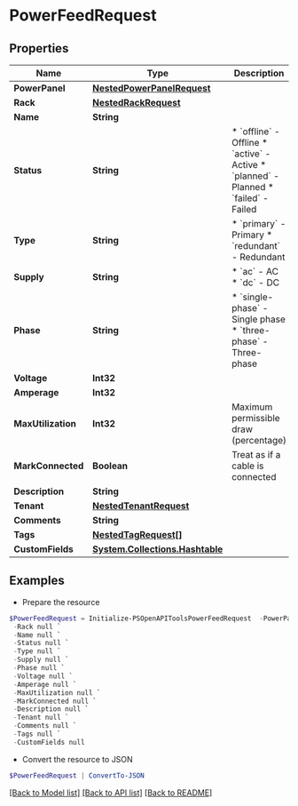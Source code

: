 # PowerFeedRequest
## Properties

Name | Type | Description | Notes
------------ | ------------- | ------------- | -------------
**PowerPanel** | [**NestedPowerPanelRequest**](NestedPowerPanelRequest.md) |  | 
**Rack** | [**NestedRackRequest**](NestedRackRequest.md) |  | [optional] 
**Name** | **String** |  | 
**Status** | **String** | * &#x60;offline&#x60; - Offline * &#x60;active&#x60; - Active * &#x60;planned&#x60; - Planned * &#x60;failed&#x60; - Failed | [optional] 
**Type** | **String** | * &#x60;primary&#x60; - Primary * &#x60;redundant&#x60; - Redundant | [optional] 
**Supply** | **String** | * &#x60;ac&#x60; - AC * &#x60;dc&#x60; - DC | [optional] 
**Phase** | **String** | * &#x60;single-phase&#x60; - Single phase * &#x60;three-phase&#x60; - Three-phase | [optional] 
**Voltage** | **Int32** |  | [optional] 
**Amperage** | **Int32** |  | [optional] 
**MaxUtilization** | **Int32** | Maximum permissible draw (percentage) | [optional] 
**MarkConnected** | **Boolean** | Treat as if a cable is connected | [optional] 
**Description** | **String** |  | [optional] 
**Tenant** | [**NestedTenantRequest**](NestedTenantRequest.md) |  | [optional] 
**Comments** | **String** |  | [optional] 
**Tags** | [**NestedTagRequest[]**](NestedTagRequest.md) |  | [optional] 
**CustomFields** | [**System.Collections.Hashtable**](AnyType.md) |  | [optional] 

## Examples

- Prepare the resource
```powershell
$PowerFeedRequest = Initialize-PSOpenAPIToolsPowerFeedRequest  -PowerPanel null `
 -Rack null `
 -Name null `
 -Status null `
 -Type null `
 -Supply null `
 -Phase null `
 -Voltage null `
 -Amperage null `
 -MaxUtilization null `
 -MarkConnected null `
 -Description null `
 -Tenant null `
 -Comments null `
 -Tags null `
 -CustomFields null
```

- Convert the resource to JSON
```powershell
$PowerFeedRequest | ConvertTo-JSON
```

[[Back to Model list]](../README.md#documentation-for-models) [[Back to API list]](../README.md#documentation-for-api-endpoints) [[Back to README]](../README.md)

